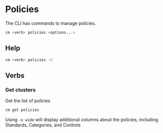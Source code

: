 [comment]: # ( Copyright Contributors to the Open Cluster Management project )

# Policies

The CLI has commands to manage policies.

```bash
cm <verb> policies <options...>
```

## Help

```bash
cm <verb> policies -h
```

## Verbs

### Get clusters

Get the list of policies

```bash
cm get policies
```

Using `-o wide` will display additional columns about the policies, including Standards, Categories, and Controls
